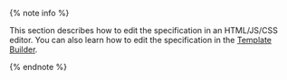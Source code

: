 {% note info %}

This section describes how to edit the specification in an HTML/JS/CSS editor. You can also learn how to edit the specification in the [Template Builder](../../../../template-builder/operations/create-specs.md).

{% endnote %}